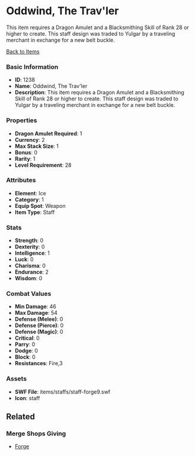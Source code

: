 # Oddwind, The Trav'ler

This item requires a Dragon Amulet and a Blacksmithing Skill of Rank 28 or higher to create. This staff design was traded to Yulgar by a traveling merchant in exchange for a new belt buckle.

[Back to Items](../items.md)

### Basic Information

- **ID**: 1238
- **Name**: Oddwind, The Trav&#039;ler
- **Description**: This item requires a Dragon Amulet and a Blacksmithing Skill of Rank 28 or higher to create. This staff design was traded to Yulgar by a traveling merchant in exchange for a new belt buckle.

### Properties

- **Dragon Amulet Required**: 1
- **Currency**: 2
- **Max Stack Size**: 1
- **Bonus**: 0
- **Rarity**: 1
- **Level Requirement**: 28

### Attributes

- **Element**: Ice
- **Category**: 1
- **Equip Spot**: Weapon
- **Item Type**: Staff

### Stats

- **Strength**: 0
- **Dexterity**: 0
- **Intelligence**: 1
- **Luck**: 0
- **Charisma**: 0
- **Endurance**: 2
- **Wisdom**: 0

### Combat Values

- **Min Damage**: 46
- **Max Damage**: 54
- **Defense (Melee)**: 0
- **Defense (Pierce)**: 0
- **Defense (Magic)**: 0
- **Critical**: 0
- **Parry**: 0
- **Dodge**: 0
- **Block**: 0
- **Resistances**: Fire,3

### Assets

- **SWF File**: items/staffs/staff-forge9.swf
- **Icon**: staff

## Related

### Merge Shops Giving

- [Forge](../merge-shops/32-forge.md)

